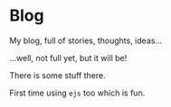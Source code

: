 # Blog

My blog, full of stories, thoughts, ideas...

...well, not full yet, but it will be!

There is some stuff there.

First time using `ejs` too which is fun.
